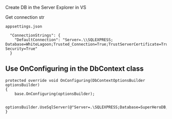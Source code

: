 Create DB in the Server Explorer in VS

Get connection str
```
appsettings.json

  "ConnectionStrings": {
    "DefaultConnection": "Server=.\\SQLEXPRESS; Database=WhiteLagoon;Trusted_Connection=True;TrustServerCertificate=True;Integrated Security=True"
  }
```



## Use OnConfiguring in the DbContext class
```
protected override void OnConfiguring(DbContextOptionsBuilder optionsBuilder)
{
    base.OnConfiguring(optionsBuilder);

    optionsBuilder.UseSqlServer(@"Server=.\SQLEXPRESS;Database=SuperHeroDB;Trusted_Connection=True;TrustServerCertificate=True");
}

```
